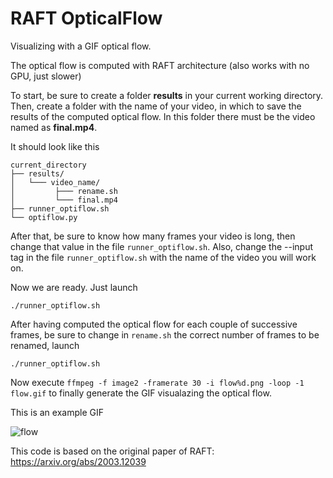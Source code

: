 # RAFT OpticalFlow

Visualizing with a GIF optical flow.

The optical flow is computed with RAFT architecture (also works with no GPU, just slower)

To start, be sure to create a folder __results__ in your current working directory.
Then, create a folder with the name of your video, in which to save the results of the computed optical flow. In this folder there must be the video named as __final.mp4__.

It should look like this
```
current_directory
├── results/
│   └─── video_name/
│         ├─── rename.sh
│         └─── final.mp4
├── runner_optiflow.sh
└── optiflow.py
```

After that, be sure to know how many frames your video is long, then change that value in the file `runner_optiflow.sh`.
Also, change the --input tag in the file `runner_optiflow.sh` with the name of the video you will work on.

Now we are ready. Just launch
```
./runner_optiflow.sh
```

After having computed the optical flow for each couple of successive frames, be sure to change in `rename.sh` the correct number of frames to be renamed,  launch 
```
./runner_optiflow.sh
```

Now execute 
```ffmpeg -f image2 -framerate 30 -i flow%d.png -loop -1 flow.gif``` 
to finally generate the GIF visualazing the optical flow.

This is an example GIF

![flow](https://user-images.githubusercontent.com/43711362/230737431-01f3fdd6-e835-4d0d-8285-ce0e825e67da.gif)

This code is based on the original paper of RAFT: https://arxiv.org/abs/2003.12039
